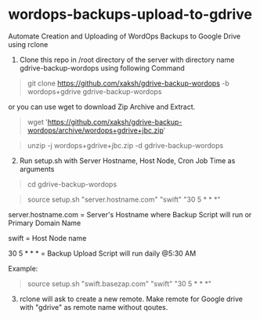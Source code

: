 # wordops-backups-upload-to-gdrive
Automate Creation and Uploading of WordOps Backups to Google Drive using rclone

1) Clone this repo in /root directory of the server with directory name gdrive-backup-wordops using following Command

 > git clone https://github.com/xaksh/gdrive-backup-wordops -b wordops+gdrive gdrive-backup-wordops

 or you can use wget to download Zip Archive and Extract.

 > wget 'https://github.com/xaksh/gdrive-backup-wordops/archive/wordops+gdrive+jbc.zip'

 > unzip -j wordops+gdrive+jbc.zip -d gdrive-backup-wordops

2) Run setup.sh with Server Hostname, Host Node, Cron Job Time as arguments

 > cd gdrive-backup-wordops

 > source setup.sh "server.hostname.com" "swift" "30 5 * * *"

   server.hostname.com = Server's Hostname where Backup Script will run or Primary Domain Name

   swift = Host Node name

   30 5 * * * = Backup Upload Script will run daily @5:30 AM

   Example:
 > source setup.sh "swift.basezap.com" "swift" "30 5 * * *"

3) rclone will ask to create a new remote. Make remote for Google drive with "gdrive" as remote name without qoutes.
